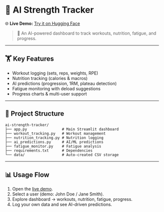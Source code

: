 

# 💪 AI Strength Tracker

🌐 **Live Demo:** [Try it on Hugging Face](https://huggingface.co/spaces/YOUR_USERNAME/ai-strength-tracker)

> 🚀 An AI-powered dashboard to track workouts, nutrition, fatigue, and progress.

---

## 🏋️ Key Features

* Workout logging (sets, reps, weights, RPE)
* Nutrition tracking (calories & macros)
* AI predictions (progression, 1RM, plateau detection)
* Fatigue monitoring with deload suggestions
* Progress charts & multi-user support

---

## 📂 Project Structure

```
ai-strength-tracker/
├── app.py                # Main Streamlit dashboard
├── workout_tracking.py   # Workout management
├── nutrition_tracking.py # Nutrition logging
├── ai_predictions.py     # AI/ML predictions
├── fatigue_monitor.py    # Fatigue analysis
├── requirements.txt      # Dependencies
└── data/                 # Auto-created CSV storage
```

---

## 📊 Usage Flow

1. Open the [live demo](https://huggingface.co/spaces/YOUR_USERNAME/ai-strength-tracker).
2. Select a user (demo: John Doe / Jane Smith).
3. Explore dashboard → workouts, nutrition, fatigue, progress.
4. Log your own data and see AI-driven predictions.

